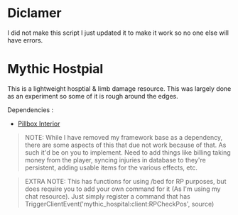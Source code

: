 # Diclamer
I did not make this script I just updated it to make it work so no one else will have errors.

# Mythic Hostpial
This is a lightweight hosptial & limb damage resource. This was largely done as an experiment so some of it is rough around the edges.

Dependencies :
- [Pillbox Interior](https://forum.fivem.net/t/release-pillbox-hospital-by-jobscraft/209288)


> NOTE: While I have removed my framework base as a dependency, there are some aspects of this that due not work because of that. As such it'd be on you to implement. Need to add things like billing taking money from the player, syncing injuries in database to they're persistent, adding usable items for the various effects, etc.

> EXTRA NOTE: This has functions for using /bed for RP purposes, but does require you to add your own command for it (As I'm using my chat resource). Just simply register a command that has TriggerClientEvent('mythic_hospital:client:RPCheckPos', source)
